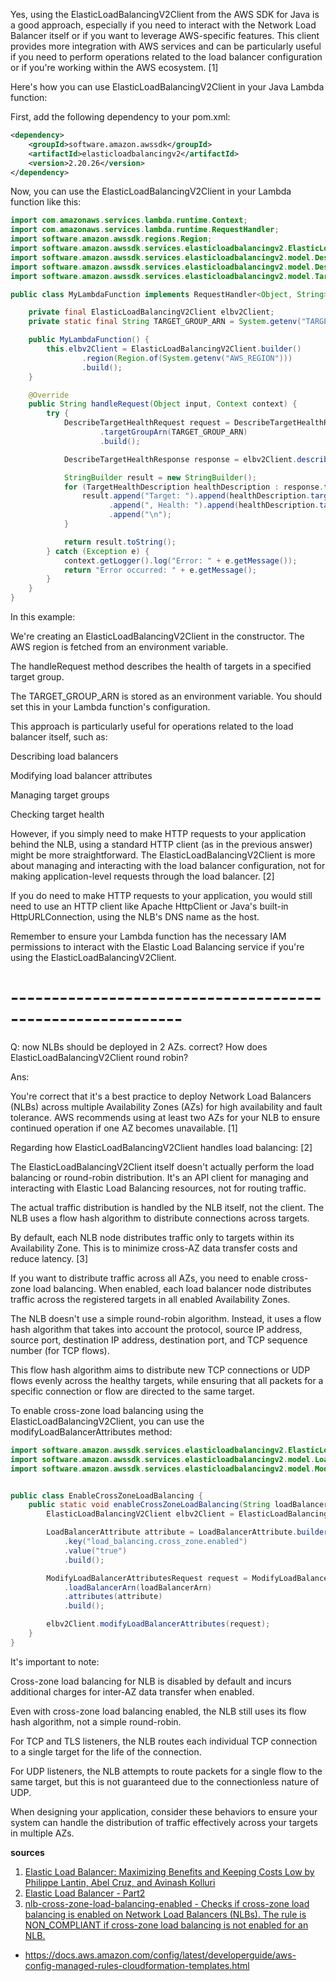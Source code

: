 

Yes, using the ElasticLoadBalancingV2Client from the AWS SDK for Java is a good approach, especially if you need to interact with the Network Load Balancer itself or if you want to leverage AWS-specific features. This client provides more integration with AWS services and can be particularly useful if you need to perform operations related to the load balancer configuration or if you're working within the AWS ecosystem. [1]

Here's how you can use ElasticLoadBalancingV2Client in your Java Lambda function:

First, add the following dependency to your pom.xml:

```xml
<dependency>
    <groupId>software.amazon.awssdk</groupId>
    <artifactId>elasticloadbalancingv2</artifactId>
    <version>2.20.26</version>
</dependency>
```

Now, you can use the ElasticLoadBalancingV2Client in your Lambda function like this:

```java
import com.amazonaws.services.lambda.runtime.Context;
import com.amazonaws.services.lambda.runtime.RequestHandler;
import software.amazon.awssdk.regions.Region;
import software.amazon.awssdk.services.elasticloadbalancingv2.ElasticLoadBalancingV2Client;
import software.amazon.awssdk.services.elasticloadbalancingv2.model.DescribeTargetHealthRequest;
import software.amazon.awssdk.services.elasticloadbalancingv2.model.DescribeTargetHealthResponse;
import software.amazon.awssdk.services.elasticloadbalancingv2.model.TargetHealthDescription;

public class MyLambdaFunction implements RequestHandler<Object, String> {

    private final ElasticLoadBalancingV2Client elbv2Client;
    private static final String TARGET_GROUP_ARN = System.getenv("TARGET_GROUP_ARN");

    public MyLambdaFunction() {
        this.elbv2Client = ElasticLoadBalancingV2Client.builder()
                .region(Region.of(System.getenv("AWS_REGION")))
                .build();
    }

    @Override
    public String handleRequest(Object input, Context context) {
        try {
            DescribeTargetHealthRequest request = DescribeTargetHealthRequest.builder()
                    .targetGroupArn(TARGET_GROUP_ARN)
                    .build();

            DescribeTargetHealthResponse response = elbv2Client.describeTargetHealth(request);

            StringBuilder result = new StringBuilder();
            for (TargetHealthDescription healthDescription : response.targetHealthDescriptions()) {
                result.append("Target: ").append(healthDescription.target().id())
                      .append(", Health: ").append(healthDescription.targetHealth().state())
                      .append("\n");
            }

            return result.toString();
        } catch (Exception e) {
            context.getLogger().log("Error: " + e.getMessage());
            return "Error occurred: " + e.getMessage();
        }
    }
}
```

In this example:

We're creating an ElasticLoadBalancingV2Client in the constructor. The AWS region is fetched from an environment variable.

The handleRequest method describes the health of targets in a specified target group.

The TARGET_GROUP_ARN is stored as an environment variable. You should set this in your Lambda function's configuration.

This approach is particularly useful for operations related to the load balancer itself, such as:

Describing load balancers

Modifying load balancer attributes

Managing target groups

Checking target health

However, if you simply need to make HTTP requests to your application behind the NLB, using a standard HTTP client (as in the previous answer) might be more straightforward. The ElasticLoadBalancingV2Client is more about managing and interacting with the load balancer configuration, not for making application-level requests through the load balancer. [2]

If you do need to make HTTP requests to your application, you would still need to use an HTTP client like Apache HttpClient or Java's built-in HttpURLConnection, using the NLB's DNS name as the host.

Remember to ensure your Lambda function has the necessary IAM permissions to interact with the Elastic Load Balancing service if you're using the ElasticLoadBalancingV2Client.

# -----------------------------------------------------------

Q: now NLBs should be deployed in 2 AZs. correct? How does ElasticLoadBalancingV2Client round robin?

Ans:

You're correct that it's a best practice to deploy Network Load Balancers (NLBs) across multiple Availability Zones (AZs) for high availability and fault tolerance. AWS recommends using at least two AZs for your NLB to ensure continued operation if one AZ becomes unavailable. [1]

Regarding how ElasticLoadBalancingV2Client handles load balancing: [2]

The ElasticLoadBalancingV2Client itself doesn't actually perform the load balancing or round-robin distribution. It's an API client for managing and interacting with Elastic Load Balancing resources, not for routing traffic.

The actual traffic distribution is handled by the NLB itself, not the client. The NLB uses a flow hash algorithm to distribute connections across targets.

By default, each NLB node distributes traffic only to targets within its Availability Zone. This is to minimize cross-AZ data transfer costs and reduce latency. [3]

If you want to distribute traffic across all AZs, you need to enable cross-zone load balancing. When enabled, each load balancer node distributes traffic across the registered targets in all enabled Availability Zones.

The NLB doesn't use a simple round-robin algorithm. Instead, it uses a flow hash algorithm that takes into account the protocol, source IP address, source port, destination IP address, destination port, and TCP sequence number (for TCP flows).

This flow hash algorithm aims to distribute new TCP connections or UDP flows evenly across the healthy targets, while ensuring that all packets for a specific connection or flow are directed to the same target.

To enable cross-zone load balancing using the ElasticLoadBalancingV2Client, you can use the modifyLoadBalancerAttributes method:

```java
import software.amazon.awssdk.services.elasticloadbalancingv2.ElasticLoadBalancingV2Client;
import software.amazon.awssdk.services.elasticloadbalancingv2.model.LoadBalancerAttribute;
import software.amazon.awssdk.services.elasticloadbalancingv2.model.ModifyLoadBalancerAttributesRequest;


public class EnableCrossZoneLoadBalancing {
    public static void enableCrossZoneLoadBalancing(String loadBalancerArn) {
        ElasticLoadBalancingV2Client elbv2Client = ElasticLoadBalancingV2Client.create();

        LoadBalancerAttribute attribute = LoadBalancerAttribute.builder()
            .key("load_balancing.cross_zone.enabled")
            .value("true")
            .build();

        ModifyLoadBalancerAttributesRequest request = ModifyLoadBalancerAttributesRequest.builder()
            .loadBalancerArn(loadBalancerArn)
            .attributes(attribute)
            .build();

        elbv2Client.modifyLoadBalancerAttributes(request);
    }
}
```

It's important to note:

Cross-zone load balancing for NLB is disabled by default and incurs additional charges for inter-AZ data transfer when enabled.

Even with cross-zone load balancing enabled, the NLB still uses its flow hash algorithm, not a simple round-robin.

For TCP and TLS listeners, the NLB routes each individual TCP connection to a single target for the life of the connection.

For UDP listeners, the NLB attempts to route packets for a single flow to the same target, but this is not guaranteed due to the connectionless nature of UDP.

When designing your application, consider these behaviors to ensure your system can handle the distribution of traffic effectively across your targets in multiple AZs.

**sources**

1. [Elastic Load Balancer: Maximizing Benefits and Keeping Costs Low by Philippe Lantin, Abel Cruz, and Avinash Kolluri](https://aws.amazon.com/blogs/networking-and-content-delivery/elb-maximizing-benefits-and-keeping-costs-low/)
1. [Elastic Load Balancer - Part2](https://awslearner.hashnode.dev/elastic-load-balancer-part2)
1. [nlb-cross-zone-load-balancing-enabled - Checks if cross-zone load balancing is enabled on Network Load Balancers (NLBs). The rule is NON_COMPLIANT if cross-zone load balancing is not enabled for an NLB.](https://docs.aws.amazon.com/config/latest/developerguide/nlb-cross-zone-load-balancing-enabled.html)
- https://docs.aws.amazon.com/config/latest/developerguide/aws-config-managed-rules-cloudformation-templates.html